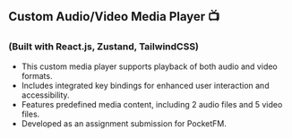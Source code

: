 ## Custom Audio/Video Media Player 📺
### (Built with React.js, Zustand, TailwindCSS)

- This custom media player supports playback of both audio and video formats.
- Includes integrated key bindings for enhanced user interaction and accessibility.
- Features predefined media content, including 2 audio files and 5 video files.
- Developed as an assignment submission for PocketFM.

